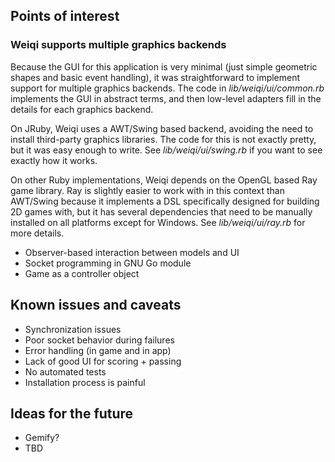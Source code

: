 ## Points of interest

### Weiqi supports multiple graphics backends

Because the GUI for this application is very minimal (just simple
  geometric shapes and basic event handling), it was straightforward
  to implement support for multiple graphics backends. The code in 
  _lib/weiqi/ui/common.rb_ implements the GUI in abstract terms,
  and then low-level adapters fill in the details for each graphics
  backend.

On JRuby, Weiqi uses a AWT/Swing based backend, avoiding 
the need to install third-party graphics libraries. The code
for this is not exactly pretty, but it was easy enough to write.
See _lib/weiqi/ui/swing.rb_ if you want to see exactly how it works.

On other Ruby implementations, Weiqi depends on the OpenGL based
Ray game library. Ray is slightly easier to work with in this context
than AWT/Swing because it implements a DSL specifically designed for
building 2D games with, but it has several dependencies that need
to be manually installed on all platforms except for Windows. See 
_lib/weiqi/ui/ray.rb_ for more details.

* Observer-based interaction between models and UI
* Socket programming in GNU Go module
* Game as a controller object

## Known issues and caveats

* Synchronization issues
* Poor socket behavior during failures
* Error handling (in game and in app)
* Lack of good UI for scoring + passing
* No automated tests
* Installation process is painful

## Ideas for the future

* Gemify?
* TBD
